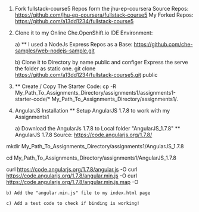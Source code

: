 

1) Fork fullstack-course5 Repos form the jhu-ep-coursera
Source Repos:
https://github.com/jhu-ep-coursera/fullstack-course5
My Forked Repos:
https://github.com/a13dd1234/fullstack-course5

2) Clone it to my Online Che.OpenShift.io IDE Environment:

    a) ** I used a NodeJs Express Repos as a Base:
https://github.com/che-samples/web-nodejs-sample.git

    b) Clone it to Directory by name public and configer Express the serve the folder as static one.
git clone https://github.com/a13dd1234/fullstack-course5.git public


3) ** Create / Copy The Starter Code:
cp -R My_Path_To_Assignments_Directory/assignments1/assignments1-starter-code/* My_Path_To_Assignments_Directory/assignments1/.

4) AngularJS Installation
   ** Setup AngularJS 1.7.8 to work with my Assignments1

    a) Download the AngularJs 1.7.8 to Local folder "AngularJS_1.7.8"
       ** AngularJS 1.7.8 Source: https://code.angularjs.org/1.7.8/

mkdir My_Path_To_Assignments_Directory/assignments1/AngularJS_1.7.8

cd My_Path_To_Assignments_Directory/assignments1/AngularJS_1.7.8

curl https://code.angularjs.org/1.7.8/angular.js -O
curl https://code.angularjs.org/1.7.8/angular.min.js -O
curl https://code.angularjs.org/1.7.8/angular.min.js.map -O

    b) Add the "angular.min.js" file to my index.html page

    c) Add a test code to check if binding is working!
